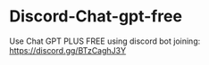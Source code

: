 # Discord-Chat-gpt-free
Use Chat GPT PLUS FREE using discord bot joining: https://discord.gg/BTzCaghJ3Y







                                                                           